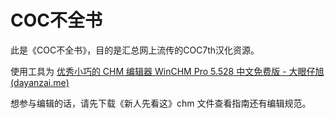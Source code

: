 # COC不全书

此是《COC不全书》，目的是汇总网上流传的COC7th汉化资源。

使用工具为
[优秀小巧的 CHM 编辑器 WinCHM Pro 5.528 中文免费版 - 大眼仔旭 (dayanzai.me)](http://www.dayanzai.me/winchm.html)

想参与编辑的话，请先下载《新人先看这》chm 文件查看指南还有编辑规范。

